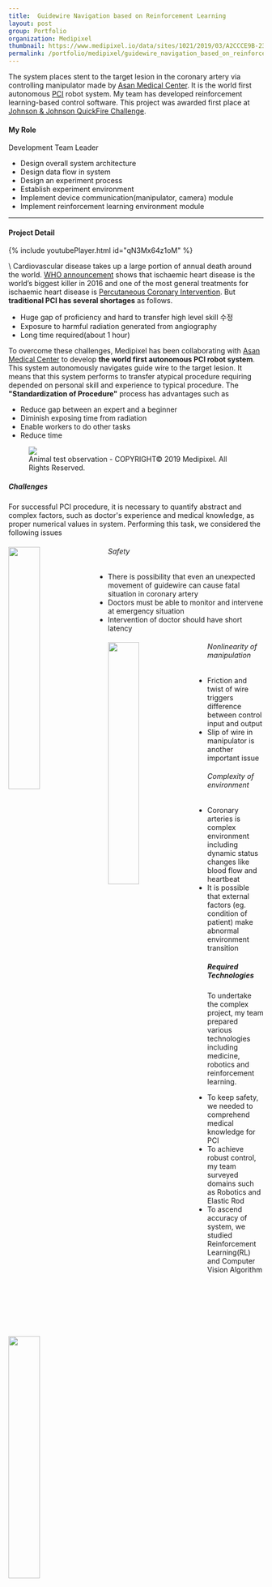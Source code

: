 ```yaml
---
title:  Guidewire Navigation based on Reinforcement Learning
layout: post
group: Portfolio
organization: Medipixel
thumbnail: https://www.medipixel.io/data/sites/1021/2019/03/A2CCCE9B-2358-4E1B-AD8F-0D69732CB15A.png
permalink: /portfolio/medipixel/guidewire_navigation_based_on_reinforcement_learning
---
```

The system places stent to the target lesion in the coronary artery via controlling manipulator made by [Asan Medical Center](http://eng.amc.seoul.kr/gb/lang/main.do). 
It is the world first autonomous [PCI](https://en.wikipedia.org/wiki/Percutaneous_coronary_intervention) robot system. 
My team has developed reinforcement learning-based control software. 
This project was awarded first place at [Johnson &amp; Johnson QuickFire Challenge](https://jlabs.jnjinnovation.com/quickfire-challenges/seoul-innovation-quickfire-challenge-robotics-digital-surgery).

<!--break-->

#### My Role
Development Team Leader
  * Design overall system architecture
  * Design data flow in system
  * Design an experiment process
  * Establish experiment environment
  * Implement device communication(manipulator, camera) module
  * Implement reinforcement learning environment module

----
#### Project Detail

{% include youtubePlayer.html id="qN3Mx64z1oM" %}

\\
Cardiovascular disease takes up a large portion of annual death around the world. 
[WHO announcement](https://www.who.int/news-room/fact-sheets/detail/the-top-10-causes-of-death) shows that ischaemic heart disease is the world’s biggest killer in 2016 and one of the most general treatments for ischaemic heart disease is [Percutaneous Coronary Intervention](https://en.wikipedia.org/wiki/Percutaneous_coronary_intervention). 
But **traditional PCI has several shortages** as follows.
* Huge gap of proficiency and hard to transfer high level skill 수정 
* Exposure to harmful radiation generated from angiography
* Long time required(about 1 hour)
 
To overcome these challenges, Medipixel has been collaborating with [Asan Medical Center](http://eng.amc.seoul.kr/gb/lang/main.do) to develop **the world first autonomous PCI robot system**. 
This system autonomously navigates guide wire to the target lesion.
It means that this system performs to transfer atypical procedure requiring depended on personal skill and experience to typical procedure.
The **"Standardization of Procedure"** process has advantages such as
* Reduce gap between an expert and a beginner
* Diminish exposing time from radiation
* Enable workers to do other tasks
* Reduce time
 
<figure>
  <img src="/images/medipixel/profile_biorobot_animal_ex.png">
  <figcaption>Animal test observation - COPYRIGHT© 2019 Medipixel. All Rights Reserved.</figcaption>
</figure>


##### Challenges
For successful PCI procedure, it is necessary to quantify abstract and complex factors, such as doctor's experience and medical knowledge, as proper numerical values in system. 
Performing this task, we considered the following issues

<div class="posts__item">
    <img style="float: left; margin-right: 4%; margin-bottom: 1%;" src="/images/medipixel/profile_biorobot_medicine.png" width="35%">
    <h6>Safety</h6>
    <div class="challenge">
        <ul>
            <li>
                There is possibility that even an unexpected movement of guidewire can cause fatal situation in coronary artery
            </li>
            <li>
                Doctors must be able to monitor and intervene at emergency situation 
            </li>
            <li>
                Intervention of doctor should have short latency
            </li>
        </ul>
    </div>
</div> 

<div class="posts__item"> 
    <img style="float: left; margin-right: 4%; margin-bottom: 1%;" src="/images/medipixel/profile_biorobot_robotics.png" width="35%">
    <h6>Nonlinearity of manipulation</h6>
    <div class="challenge">
        <ul style="vertical-align: middle;">
            <li>
                Friction and twist of wire triggers difference between control input and output
            </li>
            <li>
                Slip of wire in manipulator is another important issue
            </li>
        </ul>
    </div>
</div>

<div class="posts__item"> 
    <img style="float: left; vertical-align; margin-right: 4%;" src="/images/medipixel/profile_biorobot_cag.gif" width="35%">
    <h6>Complexity of environment</h6>
    <div class="challenge">
        <ul style="vertical-align: middle;">
            <li>
                Coronary arteries is complex environment including dynamic status changes like blood flow and heartbeat
            </li>
            <li>
                 It is possible that external factors (eg. condition of patient) make abnormal environment transition  
            </li>
        </ul>
    </div>
</div>    


##### Required Technologies
To undertake the complex project, my team prepared various technologies including medicine, robotics and reinforcement learning. 

* To keep safety, we needed to comprehend medical knowledge for PCI
* To achieve robust control, my team surveyed domains such as Robotics and Elastic Rod
* To ascend accuracy of system, we studied Reinforcement Learning(RL) and Computer Vision Algorithm

<figure>
  <img src="/images/medipixel/profile_biorobot_tech.png" width="95%">
</figure>

###### Why is Reinforcement Learning
Our environment was so complex that we did not have high confidence for traditional control method from robotics.
Since most of the traditional algorithms were static method, it had shortage to handle dynamic environment. 수정
We needed algorithm to approach a goal by interaction with environment. 수정

<figure>
  <img src="/images/medipixel/profile_biorobot_mdp.gif" width="63%">
</figure>


##### Main Tasks
###### Planning
To solve complex problem, we needed approaches step by step.
Through simplifying problem, we started it from the lowest dimension.
First, I set up project stages as follows
> 2D → 3D → 3D with vibration → Animal → Clinical environment

###### Set to work
My role in this project was to decided direction of development direction as a development team leader.
I divided complicated main subject into several sub-tasks to materialize a plan.
I performed below tasks in each stage

0. Pre-research: I prepared knowledge for building of system
1. Set-up: I established all experiments environment
2. Design: I designed overall system architecture
3. Implementation: I implemented the environment module in RL framework and integrated all modules 


##### Pre-research

###### System Framework
I compared many different architectures for RL control system in real environment.
I researched existing systems published in conferences including [ICRA](https://ieeexplore.ieee.org/xpl/mostRecentIssue.jsp?punumber=8449910), [NEMA](https://www.nema.org/pages/default.aspx) and [Arxiv](https://arxiv.org/). 
[Setting up a Reinforcement Learning Task with a Real-World Robot](https://arxiv.org/abs/1803.07067v1) was one of the most helpful experiment result in that 아직

###### Medical Knowledge 
We conducted interviews with doctors and researchers who have dealt with coronary artery disease. 
Also, we observed PCI procedure several times and studied on coronary arteries. 
In this process, we obtained knowledge as
* Procedure of PCI
* Case studies by patient
* Usage of equipments
* Terms and Abbreviation
* Procedure time

<figure>
  <img src="/images/medipixel/profile_biorobot_procedure.png" width="95%">
</figure>


##### Set-up

###### Establishment of experiment plan  
First environment was two dimensional blood vessel model.
I selected equipments for the system and drew a rough sketch of the experiment environment. 
Final expected environment design output is as below.
    <figure>
      <img src="/images/medipixel/profile_biorobot_2d3denv.png" width="90%">
    </figure>

###### Installation of darkroom  
Vision was the most important input data process for this system.
Since vision is sensitive to the change of illumination problem, I had to exclude natural light from experiment environment and darkroom was the best option to handle this problem. 
For the task, I was in charge of purchasing and installing all equipments for the darkroom. 
    <figure>
      <img src="/images/medipixel/profile_biorobot_experiment_env.png" width="90%">
    </figure>

###### Comparison of cameras by latency  
Latency is one of the most significant factors for system performance. 
As a huge proportion of latency depended on camera, I selected a camera model carefully. 
As seen in the figure below, I conducted latency tests and compared scalability, compatibility, resolution and latency of varied camera model.

<figure>
  <img src="/images/medipixel/profile_biorobot_realsense_test.gif" width="65%">
</figure>


##### Design Principles

###### Modularity 
Since this system is capable of having diverse environmental conditions like manipulator and external sensor devices, 
I looked for a way to minimize the number of additional tasks when subsystems or peripherals were changed, and suggested a form on separating the system into submodules by role and made hierarchy among them.

###### Scalability 
As mentioned above, we planned an environment transition step by step. 
Thus, I had to enable smooth conversion among heterogeneous environments such as 2D, 3D, animal and clinic. 
Also, as we needed repetitive experiments for improving system performance like reward shaping, various settings for experiments had to be managed conveniently.
I achieved this purpose via abstract and inheritance structure.

###### Compatibility 
It was necessary for implemented RL algorithm to be verified based on unit test. 
We used [Atari gym](https://gym.openai.com/envs/#atari) environment for test. 
I also considered standard communication protocol connecting with heterogeneously external devices.
For this reason, I designed this system by using de facto standard systems such as [openai-gym](https://gym.openai.com/) and [ROS](http://www.ros.org/).

<figure>
  <img src="/images/medipixel/profile_biorobot_arch.png">
  <figcaption></figcaption>
</figure>


##### Implementation Issues

###### Handling nonlinearity
There were physical errors during manipulation by motor rotation as many general controlling systems under physical world. 
In coronary artery environment, this kind of errors especially had a worse effect because it requires to handle exquisite unit of space and time. 
I approached this problem in a heuristic way and tried to define error tolerance thresholds because there is no perfect solution for this issue. 
In trial and error process, my team found that using a very small fixed step command(about 0.05mm) guaranteed that guidewire would be less affected by this problem and able to reach a correct position. 
Hence, we decided to use value-based RL algorithm.

<figure>
  <img src="/images/medipixel/profile_biorobot_slip.png" width="90%">
</figure>

###### Elaborate data flow of inter-module communication   
To set proper shape and size of data, there were several trial and error. 
As shape of data required in each module was different, I pondered on computation cost of reshaping data while a current module was transferring data to next module. 
Also, because RL agent utilized experience replay, limitation of memory size for replay buffer was a big issue. 
Thus, size of state in RL had to be defined properly.

<figure>
  <img src="/images/medipixel/profile_biorobot_data.png" width="70%">
</figure>
    
###### Synchronization between RL agent and manipulator  
RL agent needs to obtain necessary data at once for decision making in each time step. 
But as a manipulator was operated in asynchronous method, I decided what module should be-waited and collected data from the manipulator for synchronization. 
I implemented communication module and put this module in charge of that task.

<figure>
  <img src="/images/medipixel/profile_biorobot_sync.png" width="70%">
</figure>

###### Reduction of system latency   
Reactivity of system is one of the most critical factors in overall system performance since agile situation awareness and countermeasure were essential in PCI procedure. 
Thus, it was compulsory to minimize latency on each module because summation of delayed time took a huge proportion of reactivity. 
Especially, total latency largely depends on acquisition time of camera image and vision preprocessing time.

<figure>
  <img src="/images/medipixel/profile_biorobot_latency.png" width="95%">
</figure>    

###### Strict exception handling  
It was essential to handle and recover errors that cause harmful results strictly because this system was trained in real environment. 
I handled many unexpected situations like twisted guidewire and path deviation by excessive manipulation. 
Also, communication manipulator exception was another serious handling point because it could lead system procedure to be halted.

<figure>
  <img src="/images/medipixel/profile_biorobot_except_twisted.png" width="60%">
</figure>


##### Experiment

My team implemented and numerous experiments with RL algorithms to improve system performance. 
Main experimental factors are as below
 
* Value based algorithms ([Rainbow dqn](https://arxiv.org/abs/1710.02298), [C51](https://arxiv.org/abs/1707.06887), [IQN](https://arxiv.org/abs/1806.06923))
* Demonstration algorithms ([Deep Q-learning from Demonstrations](https://arxiv.org/abs/1704.03732))
* Reward Shaping
* Data fusion Execution Timing (Early fusion, Late fusion)
* Additional ([Hindsight Experience Replay](https://arxiv.org/abs/1707.01495))


##### Further

###### Possibility to transfer other domain    

PCI is a  high risky procedure requiring high skills. 
Therefore, there is a possibility to apply our skill-set in other domains in a relatively easy way. 수정

|Search system | Pipeline integrity inspection | Catheter procedure automation |
|---|---|---|
|<img src="/images/medipixel/profile_biorobot_newdomain0.png">Search system used to locate people in a collapsed building by manipulating wire camera|<img src="/images/medipixel/profile_biorobot_newdomain1.png">Pipeline integrity inspection in a construction site|<img src="/images/medipixel/profile_biorobot_newdomain2.png">Automation of other procedure through wire and catheter|

###### Next Plan
We made a small success that guidewire reached basic goals in 2D blood vessel. 
Currently, my team and  researchers in AMC are writing a research paper targeting top medical journals. 
We also expect to advance for a new experiment project on 3D environment in the second half of 2019. 
<figure>
  <img src="/images/medipixel/profile_biorobot_3denv.png" width="60%">
</figure>